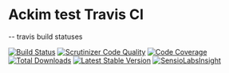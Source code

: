 Ackim test Travis CI
=============

-- travis build statuses

[![Build Status](https://travis-ci.org/FriendsOfSymfony/FOSRestBundle.svg?branch=master)](https://travis-ci.org/FriendsOfSymfony/FOSRestBundle)
[![Scrutinizer Code Quality](https://scrutinizer-ci.com/g/FriendsOfSymfony/FOSRestBundle/badges/quality-score.png?b=master)](https://scrutinizer-ci.com/g/FriendsOfSymfony/FOSRestBundle/?branch=master)
[![Code Coverage](https://scrutinizer-ci.com/g/FriendsOfSymfony/FOSRestBundle/badges/coverage.png?b=master)](https://scrutinizer-ci.com/g/FriendsOfSymfony/FOSRestBundle/?branch=master)
[![Total Downloads](https://poser.pugx.org/FriendsOfSymfony/rest-bundle/downloads.svg)](https://packagist.org/packages/FriendsOfSymfony/rest-bundle)
[![Latest Stable Version](https://poser.pugx.org/FriendsOfSymfony/rest-bundle/v/stable.svg)](https://packagist.org/packages/FriendsOfSymfony/rest-bundle)
[![SensioLabsInsight](https://insight.sensiolabs.com/projects/0be23389-2e85-49cf-b333-caaa36d11c62/mini.png)](https://insight.sensiolabs.com/projects/0be23389-2e85-49cf-b333-caaa36d11c62)

